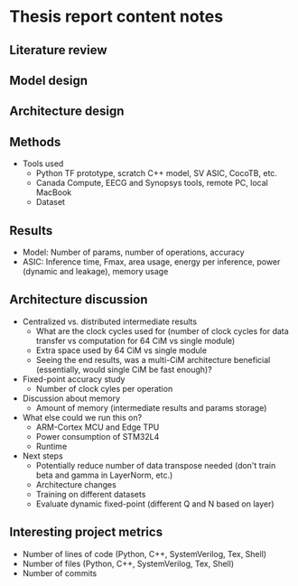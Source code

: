 # Thesis report content notes

## Literature review

## Model design

## Architecture design

## Methods
- Tools used
    - Python TF prototype, scratch C++ model, SV ASIC, CocoTB, etc.
    - Canada Compute, EECG and Synopsys tools, remote PC, local MacBook
    - Dataset

## Results
- Model: Number of params, number of operations, accuracy
- ASIC: Inference time, Fmax, area usage, energy per inference, power (dynamic and leakage), memory usage

## Architecture discussion
- Centralized vs. distributed intermediate results
    - What are the clock cycles used for (number of clock cycles for data transfer vs computation for 64 CiM vs single module)
    - Extra space used by 64 CiM vs single module
    - Seeing the end results, was a multi-CiM architecture beneficial (essentially, would single CiM be fast enough)?
- Fixed-point accuracy study
    - Number of clock cyles per operation
- Discussion about memory
    - Amount of memory (intermediate results and params storage)
- What else could we run this on?
    - ARM-Cortex MCU and Edge TPU
    - Power consumption of STM32L4
    - Runtime 
- Next steps
    - Potentially reduce number of data transpose needed (don't train beta and gamma in LayerNorm, etc.)
    - Architecture changes
    - Training on different datasets
    - Evaluate dynamic fixed-point (different Q and N based on layer)

## Interesting project metrics
- Number of lines of code (Python, C++, SystemVerilog, Tex, Shell)
- Number of files (Python, C++, SystemVerilog, Tex, Shell)
- Number of commits